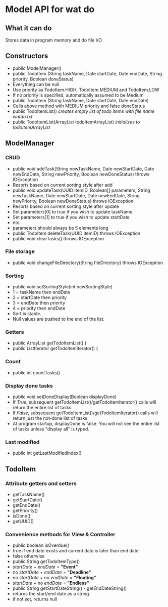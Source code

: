 Model API for wat do
=========
What it can do
------------
Stores data in program memory and do file I/O

Constructors
------------
* public ModelManager()
* public TodoItem (String taskName, Date startDate, Date endDate, String priority, Boolean doneStatus)
 * Everything can be null
 * Use priority as TodoItem.HIGH, TodoItem.MEDIUM and TodoItem.LOW
 * If no priority is specified, automatically assumed to be Medium
* public TodoItem (String taskName, Date startDate, Date endDate)
 * Calls above method with MEDIUM priority and false doneStatus
* public TodoItemList() _creates empty list of todo items with file name watdo.txt_
* public TodoItemList(ArrayList<TodoItem> todoItemArrayList) _initializes to todoItemArrayList_

ModelManager
-----------
### CRUD
* public void addTask(String newTaskName, Date newStartDate, Date newEndDate, String newPriority, Boolean newDoneStatus) throws IOException
 * Resorts based on current sorting style after add
* public void updateTask(UUID itemID, Boolean[] parameters, String newTaskName, Date newStartDate, Date newEndDate, String newPriority, Boolean newDoneStatus) throws IOException
 * Resorts based on current sorting style after update
 * Set parameters[0] to true if you wish to update taskName
 * Set parameters[1] to true if you wish to update startDate
 * etc.
 * parameters should always be 5 elements long
* public TodoItem deleteTask(UUID itemID) throws IOException
* public void clearTasks() throws IOException

### File storage
* public void changeFileDirectory(String fileDirectory) throws IOException

### Sorting
* public void setSortingStyle(int newSortingStyle)
 * 1 = taskName then endDate
 * 2 = startDate then priority
 * 3 = endDate then priority
 * 4 = priority then endDate
 * Sort is stable.
 * Null values are pushed to the end of the list.
 
### Getters
* public ArrayList<TodoItem> getTodoItemList() {
* public ListIterator<TodoItem> getTodoItemIterator() {

### Count
* public int countTasks()

### Display done tasks
* public void setDoneDisplay(Boolean displayDone)
 * If _True_, subsequent getTodoItemList()/getTodoItemIterator() calls will return the entire list of tasks
 * If _False_, subsequent getTodoItemList()/getTodoItemIterator() calls will return just the not-done list of tasks
 * At program startup, displayDone is false. You will not see the entire list of tasks unless "display all" is typed.

### Last modified
* public int getLastModifiedIndex()

TodoItem
-----------
### Attribute getters and setters
* getTaskName()
* getStartDate()
* getEndDate()
* getPriority()
* isDone()
* getUUID()

### Convenience methods for View & Controller
* public boolean isOverdue()
 * true if end date exists and current date is later than end date
 * false otherwise
* public String getTodoItemType()
 * _startDate_ + _endDate_ = **"Event"**
 * no _startDate_ + _endDate_ = **"Deadline"**
 * no _startDate_ +  no _endDate_ = **"Floating"**
 * _startDate_ + no _endDate_ = **"Endless"**
* public String getStartDateString() - getEndDateString()
 * returns the start/end date as a string
 * if not set, returns null
